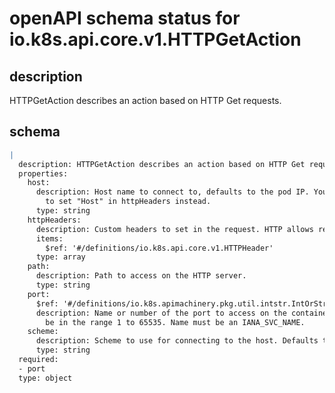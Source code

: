 # openAPI schema status for io.k8s.api.core.v1.HTTPGetAction

## description

HTTPGetAction describes an action based on HTTP Get requests.

## schema

```yaml
|
  description: HTTPGetAction describes an action based on HTTP Get requests.
  properties:
    host:
      description: Host name to connect to, defaults to the pod IP. You probably want
        to set "Host" in httpHeaders instead.
      type: string
    httpHeaders:
      description: Custom headers to set in the request. HTTP allows repeated headers.
      items:
        $ref: '#/definitions/io.k8s.api.core.v1.HTTPHeader'
      type: array
    path:
      description: Path to access on the HTTP server.
      type: string
    port:
      $ref: '#/definitions/io.k8s.apimachinery.pkg.util.intstr.IntOrString'
      description: Name or number of the port to access on the container. Number must
        be in the range 1 to 65535. Name must be an IANA_SVC_NAME.
    scheme:
      description: Scheme to use for connecting to the host. Defaults to HTTP.
      type: string
  required:
  - port
  type: object

```
